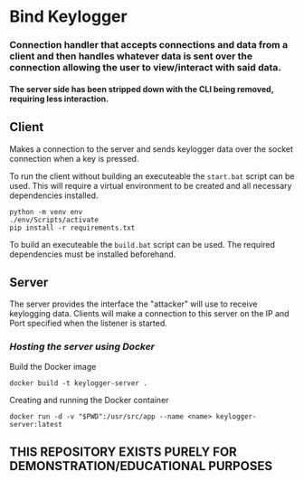 # Bind Keylogger
### Connection handler that accepts connections and data from a client and then handles whatever data is sent over the connection allowing the user to view/interact with said data.

#### The server side has been stripped down with the CLI being removed, requiring less interaction.

## **Client**
Makes a connection to the server and sends keylogger data over the socket connection when a key is pressed. 

To run the client without building an executeable the `start.bat` script can be used. This will require a virtual environment to be created and all necessary dependencies installed.

```console
python -m venv env
./env/Scripts/activate
pip install -r requirements.txt
```

To build an executeable the `build.bat` script can be used. The required dependencies must be installed beforehand.

## **Server**
The server provides the interface the "attacker" will use to receive keylogging data. Clients will make a connection to this server on the IP and Port specified when the listener is started.


### ***Hosting the server using Docker***

Build the Docker image
```console
docker build -t keylogger-server .
```

Creating and running the Docker container
```console
docker run -d -v "$PWD":/usr/src/app --name <name> keylogger-server:latest
```



##  **THIS REPOSITORY EXISTS PURELY FOR DEMONSTRATION/EDUCATIONAL PURPOSES**
